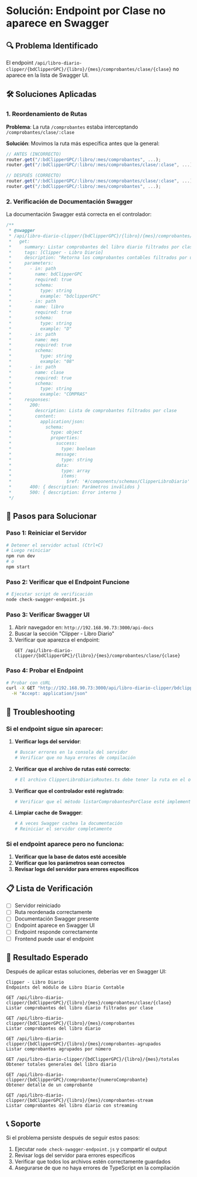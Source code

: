 # Solución: Endpoint por Clase no aparece en Swagger

## 🔍 Problema Identificado

El endpoint `/api/libro-diario-clipper/{bdClipperGPC}/{libro}/{mes}/comprobantes/clase/{clase}` no aparece en la lista de Swagger UI.

## 🛠️ Soluciones Aplicadas

### 1. Reordenamiento de Rutas

**Problema**: La ruta `/comprobantes` estaba interceptando `/comprobantes/clase/:clase`

**Solución**: Movimos la ruta más específica antes que la general:

```typescript
// ANTES (INCORRECTO)
router.get("/:bdClipperGPC/:libro/:mes/comprobantes", ...);
router.get("/:bdClipperGPC/:libro/:mes/comprobantes/clase/:clase", ...);

// DESPUÉS (CORRECTO)
router.get("/:bdClipperGPC/:libro/:mes/comprobantes/clase/:clase", ...);
router.get("/:bdClipperGPC/:libro/:mes/comprobantes", ...);
```

### 2. Verificación de Documentación Swagger

La documentación Swagger está correcta en el controlador:

```typescript
/**
 * @swagger
 * /api/libro-diario-clipper/{bdClipperGPC}/{libro}/{mes}/comprobantes/clase/{clase}:
 *   get:
 *     summary: Listar comprobantes del libro diario filtrados por clase
 *     tags: [Clipper - Libro Diario]
 *     description: "Retorna los comprobantes contables filtrados por una clase específica."
 *     parameters:
 *       - in: path
 *         name: bdClipperGPC
 *         required: true
 *         schema:
 *           type: string
 *           example: "bdclipperGPC"
 *       - in: path
 *         name: libro
 *         required: true
 *         schema:
 *           type: string
 *           example: "D"
 *       - in: path
 *         name: mes
 *         required: true
 *         schema:
 *           type: string
 *           example: "08"
 *       - in: path
 *         name: clase
 *         required: true
 *         schema:
 *           type: string
 *           example: "COMPRAS"
 *     responses:
 *       200:
 *         description: Lista de comprobantes filtrados por clase
 *         content:
 *           application/json:
 *             schema:
 *               type: object
 *               properties:
 *                 success:
 *                   type: boolean
 *                 message:
 *                   type: string
 *                 data:
 *                   type: array
 *                   items:
 *                     $ref: '#/components/schemas/ClipperLibroDiario'
 *       400: { description: Parámetros inválidos }
 *       500: { description: Error interno }
 */
```

## 🔧 Pasos para Solucionar

### Paso 1: Reiniciar el Servidor

```bash
# Detener el servidor actual (Ctrl+C)
# Luego reiniciar
npm run dev
# o
npm start
```

### Paso 2: Verificar que el Endpoint Funcione

```bash
# Ejecutar script de verificación
node check-swagger-endpoint.js
```

### Paso 3: Verificar Swagger UI

1. Abrir navegador en: `http://192.168.90.73:3000/api-docs`
2. Buscar la sección "Clipper - Libro Diario"
3. Verificar que aparezca el endpoint:
   ```
   GET /api/libro-diario-clipper/{bdClipperGPC}/{libro}/{mes}/comprobantes/clase/{clase}
   ```

### Paso 4: Probar el Endpoint

```bash
# Probar con cURL
curl -X GET "http://192.168.90.73:3000/api/libro-diario-clipper/bdclipperGPC/D/08/comprobantes/clase/COMPRAS" \
  -H "Accept: application/json"
```

## 🐛 Troubleshooting

### Si el endpoint sigue sin aparecer:

1. **Verificar logs del servidor**:

   ```bash
   # Buscar errores en la consola del servidor
   # Verificar que no haya errores de compilación
   ```

2. **Verificar que el archivo de rutas esté correcto**:

   ```bash
   # El archivo ClipperLibroDiarioRoutes.ts debe tener la ruta en el orden correcto
   ```

3. **Verificar que el controlador esté registrado**:

   ```bash
   # Verificar que el método listarComprobantesPorClase esté implementado
   ```

4. **Limpiar cache de Swagger**:
   ```bash
   # A veces Swagger cachea la documentación
   # Reiniciar el servidor completamente
   ```

### Si el endpoint aparece pero no funciona:

1. **Verificar que la base de datos esté accesible**
2. **Verificar que los parámetros sean correctos**
3. **Revisar logs del servidor para errores específicos**

## 📋 Lista de Verificación

- [ ] Servidor reiniciado
- [ ] Ruta reordenada correctamente
- [ ] Documentación Swagger presente
- [ ] Endpoint aparece en Swagger UI
- [ ] Endpoint responde correctamente
- [ ] Frontend puede usar el endpoint

## 🎯 Resultado Esperado

Después de aplicar estas soluciones, deberías ver en Swagger UI:

```
Clipper - Libro Diario
Endpoints del módulo de Libro Diario Contable

GET /api/libro-diario-clipper/{bdClipperGPC}/{libro}/{mes}/comprobantes/clase/{clase}
Listar comprobantes del libro diario filtrados por clase

GET /api/libro-diario-clipper/{bdClipperGPC}/{libro}/{mes}/comprobantes
Listar comprobantes del libro diario

GET /api/libro-diario-clipper/{bdClipperGPC}/{libro}/{mes}/comprobantes-agrupados
Listar comprobantes agrupados por número

GET /api/libro-diario-clipper/{bdClipperGPC}/{libro}/{mes}/totales
Obtener totales generales del libro diario

GET /api/libro-diario-clipper/{bdClipperGPC}/comprobante/{numeroComprobante}
Obtener detalle de un comprobante

GET /api/libro-diario-clipper/{bdClipperGPC}/{libro}/{mes}/comprobantes-stream
Listar comprobantes del libro diario con streaming
```

## 📞 Soporte

Si el problema persiste después de seguir estos pasos:

1. Ejecutar `node check-swagger-endpoint.js` y compartir el output
2. Revisar logs del servidor para errores específicos
3. Verificar que todos los archivos estén correctamente guardados
4. Asegurarse de que no haya errores de TypeScript en la compilación
